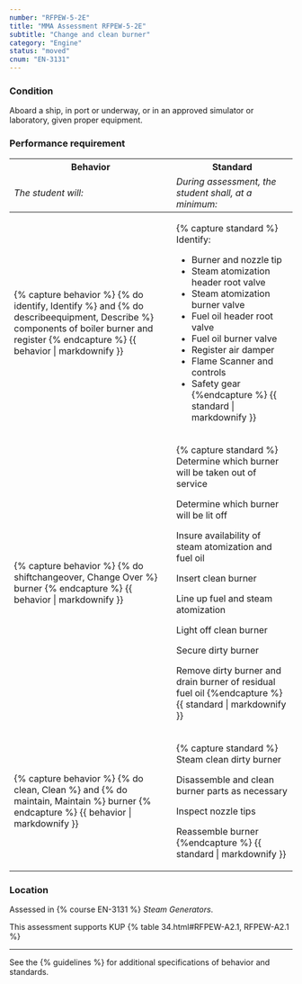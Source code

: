 ```yaml
---
number: "RFPEW-5-2E"
title: "MMA Assessment RFPEW-5-2E"
subtitle: "Change and clean burner"
category: "Engine"
status: "moved"
cnum: "EN-3131"
---
```

### Condition

Aboard a ship, in port or underway, or in an approved simulator or laboratory, given proper equipment.

### Performance requirement 

<table width='100%' class='Guidelines'>
 <thead>
 <tr>
     <th class='thirty'>Behavior</th>
     <th class='seventy'>Standard</th>
 </tr>
 <tr>
     <td><em>The student will:</em></td>
     <td><em>During assessment, the student shall, at a minimum:</em></td>
 </tr>
 </thead>
 <tbody>
 

<tr><td>

{% capture behavior %}
{% do identify, Identify %} and {% do describeequipment, Describe %} components of boiler burner and register
{% endcapture %}
{{ behavior | markdownify }}

</td><td>

{% capture standard %}
Identify:

* Burner and nozzle tip
* Steam atomization header root valve
* Steam atomization burner valve
* Fuel oil header root valve
* Fuel oil burner valve
* Register air damper
* Flame Scanner and controls
* Safety gear
{%endcapture %}
{{ standard | markdownify }}

</td></tr>



<tr><td>

{% capture behavior %}
{% do shiftchangeover, Change Over %} burner
{% endcapture %}
{{ behavior | markdownify }}

</td><td>

{% capture standard %}
Determine which burner will be taken out of service

Determine which burner will be lit off

Insure availability of steam atomization and fuel oil

Insert clean burner

Line up fuel and steam atomization

Light off clean burner

Secure dirty burner

Remove dirty burner and drain burner of residual fuel oil
{%endcapture %}
{{ standard | markdownify }}

</td></tr>



<tr><td>

{% capture behavior %}
{% do clean, Clean %} and {% do maintain, Maintain %} burner
{% endcapture %}
{{ behavior | markdownify }}

</td><td>

{% capture standard %}
Steam clean dirty burner

Disassemble and clean burner parts as necessary

Inspect nozzle tips

Reassemble burner
{%endcapture %}
{{ standard | markdownify }}

</td></tr>



 </tbody>
 </table>

### Location

Assessed in  {% course  EN-3131 %}  *Steam Generators*.

This assessment supports KUP {% table 34.html#RFPEW-A2.1, RFPEW-A2.1 %}

***



See the {% guidelines %} for additional specifications of behavior and standards.
